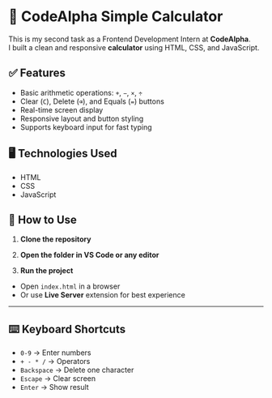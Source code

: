 # 🔢 CodeAlpha Simple Calculator

This is my second task as a Frontend Development Intern at **CodeAlpha**.  
I built a clean and responsive **calculator** using HTML, CSS, and JavaScript.


## ✅ Features

- Basic arithmetic operations: `+`, `−`, `×`, `÷`
- Clear (`C`), Delete (`⌫`), and Equals (`=`) buttons
- Real-time screen display
- Responsive layout and button styling
- Supports keyboard input for fast typing



## 🖥️ Technologies Used

- HTML
- CSS
- JavaScript


## 🚀 How to Use

1. **Clone the repository**

2. **Open the folder in VS Code or any editor**

3. **Run the project**  
- Open `index.html` in a browser  
- Or use **Live Server** extension for best experience

---

## ⌨️ Keyboard Shortcuts

- `0-9` → Enter numbers  
- `+ - * /` → Operators  
- `Backspace` → Delete one character  
- `Escape` → Clear screen  
- `Enter` → Show result  


